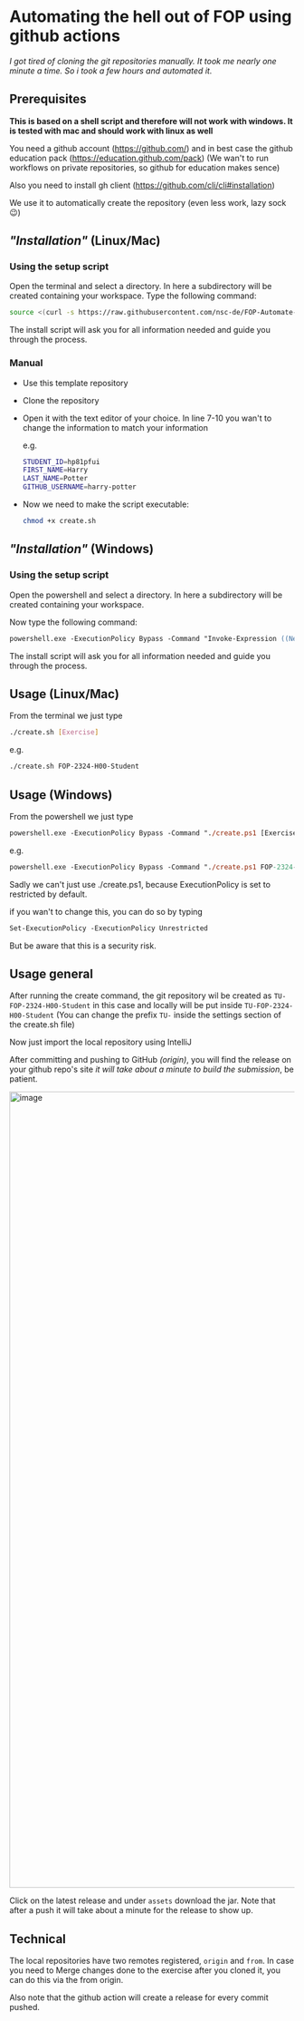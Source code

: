 # Automating the hell out of FOP using github actions

_I got tired of cloning the git repositories manually. It took me nearly one minute a time. So i took a few hours and automated it._

## Prerequisites

**This is based on a shell script and therefore will not work with windows. It is tested with mac and should work with linux as well**

You need a github account (https://github.com/) and in best case the github education pack (https://education.github.com/pack)
(We wan't to run workflows on private repositories, so github for education makes sence)

Also you need to install gh client (https://github.com/cli/cli#installation)

We use it to automatically create the repository (even less work, lazy sock 😉)

## _"Installation"_ (Linux/Mac)

### Using the setup script

Open the terminal and select a directory. In here a subdirectory will be created containing your workspace.
Type the following command:

```sh
source <(curl -s https://raw.githubusercontent.com/nsc-de/FOP-Automate-Template/main/setup.sh)
```

The install script will ask you for all information needed and guide you through the process.

### Manual

- Use this template repository
- Clone the repository
- Open it with the text editor of your choice. In line 7-10 you wan't to change the information to match your information

  e.g.

  ```sh
  STUDENT_ID=hp81pfui
  FIRST_NAME=Harry
  LAST_NAME=Potter
  GITHUB_USERNAME=harry-potter
  ```

- Now we need to make the script executable:

  ```sh
  chmod +x create.sh
  ```

## _"Installation"_ (Windows)

### Using the setup script

Open the powershell and select a directory. In here a subdirectory will be created containing your workspace.

Now type the following command:

```ps
powershell.exe -ExecutionPolicy Bypass -Command "Invoke-Expression ((New-Object System.Net.WebClient).DownloadString('https://raw.githubusercontent.com/nsc-de/FOP-Automate-Template/main/setup.ps1'))"
```

The install script will ask you for all information needed and guide you through the process.

## Usage (Linux/Mac)

From the terminal we just type

```sh
./create.sh [Exercise]
```

e.g.

```sh
./create.sh FOP-2324-H00-Student
```

## Usage (Windows)

From the powershell we just type

```ps
powershell.exe -ExecutionPolicy Bypass -Command "./create.ps1 [Exercise]"
```

e.g.

```ps
powershell.exe -ExecutionPolicy Bypass -Command "./create.ps1 FOP-2324-H00-Student"
```

Sadly we can't just use ./create.ps1, because ExecutionPolicy is set to restricted by default.

if you wan't to change this, you can do so by typing

```ps
Set-ExecutionPolicy -ExecutionPolicy Unrestricted
```

But be aware that this is a security risk.

## Usage general

After running the create command, the git repository wil be created as `TU-FOP-2324-H00-Student` in this case and locally
will be put inside `TU-FOP-2324-H00-Student` (You can change the prefix `TU-` inside the settings section of the create.sh
file)

Now just import the local repository using IntelliJ

After committing and pushing to GitHub _(origin)_, you will find the release on your github repo's site
_it will take about a minute to build the submission_, be patient.

<img width="1405" alt="image" src="https://user-images.githubusercontent.com/64435955/285269979-b727ae67-c181-47aa-a4d1-11731691d1f7.png">

Click on the latest release and under `assets` download the jar. Note that after a push it will take about a minute for the
release to show up.

## Technical

The local repositories have two remotes registered, `origin` and `from`. In case you need to Merge changes done to the exercise
after you cloned it, you can do this via the from origin.

Also note that the github action will create a release for every commit pushed.
